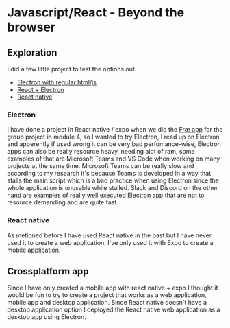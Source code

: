 # Javascript/React - Beyond the browser

## Exploration

I did a few little project to test the options out.

- [Electron with regular html/js](/htmljs-electron/)
- [React + Electron](/react-electron/)
- [React native](/reactnative/)

### Electron

I have done a project in React native / expo when we did the [Fræ app](https://github.com/thorbergurharaldsson/m4grp) for the group project in module 4, so I wanted to try Electron, I read up on Electron and apperently if used wrong it can be very bad perfomance-wise, Electron apps can also be really resource heavy, needing alot of ram, some examples of that are Microsoft Teams and VS Code when working on many projects at the same time.
Microsoft Teams can be really slow and according to my research it's because Teams is developed in a way that stalls the main script which is a bad practice when using Electron since the whole application is unusable while stalled.
Slack and Discord on the other hand are examples of really well executed Electron app that are not to resource demanding and are quite fast.

### React native

As metioned before I have used React native in the past but I have never used it to create a web application, I've only used it with Expo to create a mobile application.

## Crossplatform app

Since I have only created a mobile app with react native + expo I thought it would be fun to try to create a project that works as a web application, mobile app and desktop application. Since React native doesn't have a desktop application option I deployed the React native web application as a desktop app using Electron.

